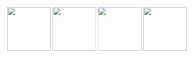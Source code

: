 <p align="center">
  <img src="https://upload.wikimedia.org/wikipedia/commons/thumb/a/a7/React-icon.svg/2300px-React-icon.svg.png" alt="" width="100">
  <img src="https://raw.githubusercontent.com/react-icons/react-icons/master/react-icons.svg" alt="" width="100">
  <img src="https://upload.wikimedia.org/wikipedia/commons/thumb/a/a7/React-icon.svg/2300px-React-icon.svg.png" alt="" width="100">
  <img src="https://raw.githubusercontent.com/react-icons/react-icons/master/react-icons.svg" alt="" width="100">
</p>

